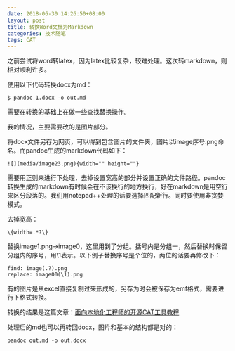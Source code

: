 ```yaml
---
date: 2018-06-30 14:26:50+08:00
layout: post
title: 转换Word文档为Markdown
categories: 技术随笔
tags: CAT
---
```


之前尝试将word转latex，因为latex比较复杂，较难处理。这次转markdown，则相对顺利许多。

使用以下代码转换docx为md：

```
$ pandoc 1.docx -o out.md
```

需要在转换的基础上在做一些查找替换操作。

我的情况，主要需要改的是图片部分。

将docx文件另存为网页，可以得到包含图片的文件夹，图片以image序号.png命名。而pandoc生成的markdown代码如下：

```
![](media/image23.png){width="" height=""}
```

需要用正则来进行下处理，去掉设置宽高的部分并设置正确的文件路径。pandoc转换生成的markdown有时候会在不该换行的地方换行，好在markdown是用空行来区分段落的。我们用notepad++处理的话要选择匹配新行。同时要使用非贪婪模式。

去掉宽高：

```
\{width=.*?\}
```

替换image1.png->image0，这里用到了分组。括号内是分组一，然后替换时保留分组内的序号，用\1表示。以下例子替换序号是个位的，两位的话要再修改下：

```
find: image(.?).png
replace: image00(\1).png
```

有的图片是从excel直接复制过来形成的，另存为时会被保存为emf格式，需要进行下格式转换。

转换的结果是这篇文章：[面向本地化工程师的开源CAT工具教程](http://blog.xulihang.me/guide-of-open-source-cat-tools-for-localization-engineers/)

处理后的md也可以再转回docx，图片和基本的结构都是对的：

```
pandoc out.md -o out.docx
```




